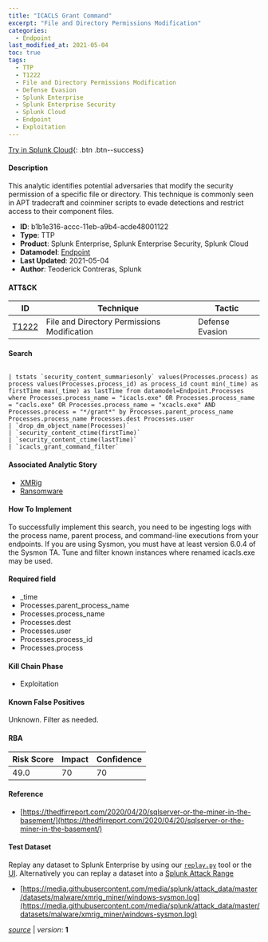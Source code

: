 ```yaml
---
title: "ICACLS Grant Command"
excerpt: "File and Directory Permissions Modification"
categories:
  - Endpoint
last_modified_at: 2021-05-04
toc: true
tags:
  - TTP
  - T1222
  - File and Directory Permissions Modification
  - Defense Evasion
  - Splunk Enterprise
  - Splunk Enterprise Security
  - Splunk Cloud
  - Endpoint
  - Exploitation
---
```




[Try in Splunk Cloud](#https://www.splunk.com/en_us/software/splunk-cloud-platform.html){: .btn .btn--success}

#### Description

This analytic identifies potential adversaries that modify the security permission of a specific file or directory. This technique is commonly seen in APT tradecraft and coinminer scripts to evade detections and restrict access to their component files.

- **ID**: b1b1e316-accc-11eb-a9b4-acde48001122
- **Type**: TTP
- **Product**: Splunk Enterprise, Splunk Enterprise Security, Splunk Cloud
- **Datamodel**: [Endpoint](https://docs.splunk.com/Documentation/CIM/latest/User/Endpoint)
- **Last Updated**: 2021-05-04
- **Author**: Teoderick Contreras, Splunk


#### ATT&CK

| ID          | Technique   | Tactic       |
| ----------- | ----------- |--------------|
| [T1222](https://attack.mitre.org/techniques/T1222/) | File and Directory Permissions Modification | Defense Evasion |


#### Search

```

| tstats `security_content_summariesonly` values(Processes.process) as process values(Processes.process_id) as process_id count min(_time) as firstTime max(_time) as lastTime from datamodel=Endpoint.Processes where Processes.process_name = "icacls.exe" OR Processes.process_name = "cacls.exe" OR Processes.process_name = "xcacls.exe" AND Processes.process = "*/grant*" by Processes.parent_process_name Processes.process_name Processes.dest Processes.user 
| `drop_dm_object_name(Processes)` 
| `security_content_ctime(firstTime)` 
| `security_content_ctime(lastTime)` 
| `icacls_grant_command_filter`
```

#### Associated Analytic Story
* [XMRig](/stories/xmrig)
* [Ransomware](/stories/ransomware)


#### How To Implement
To successfully implement this search, you need to be ingesting logs with the process name, parent process, and command-line executions from your endpoints. If you are using Sysmon, you must have at least version 6.0.4 of the Sysmon TA. Tune and filter known instances where renamed icacls.exe may be used.

#### Required field
* _time
* Processes.parent_process_name
* Processes.process_name
* Processes.dest
* Processes.user
* Processes.process_id
* Processes.process


#### Kill Chain Phase
* Exploitation


#### Known False Positives
Unknown. Filter as needed.



#### RBA

| Risk Score  | Impact      | Confidence   |
| ----------- | ----------- |--------------|
| 49.0 | 70 | 70 |



#### Reference

* [https://thedfirreport.com/2020/04/20/sqlserver-or-the-miner-in-the-basement/](https://thedfirreport.com/2020/04/20/sqlserver-or-the-miner-in-the-basement/)



#### Test Dataset
Replay any dataset to Splunk Enterprise by using our [`replay.py`](https://github.com/splunk/attack_data#using-replaypy) tool or the [UI](https://github.com/splunk/attack_data#using-ui).
Alternatively you can replay a dataset into a [Splunk Attack Range](https://github.com/splunk/attack_range#replay-dumps-into-attack-range-splunk-server)

* [https://media.githubusercontent.com/media/splunk/attack_data/master/datasets/malware/xmrig_miner/windows-sysmon.log](https://media.githubusercontent.com/media/splunk/attack_data/master/datasets/malware/xmrig_miner/windows-sysmon.log)



[*source*](https://github.com/splunk/security_content/tree/develop/detections/endpoint/icacls_grant_command.yml) \| *version*: **1**